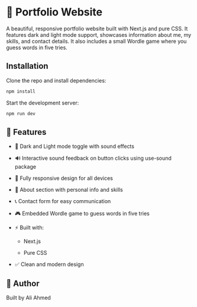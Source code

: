 # 💼 Portfolio Website

A beautiful, responsive portfolio website built with Next.js and pure CSS. It features dark and light mode support, showcases information about me, my skills, and contact details. It also includes a small Wordle game where you guess words in five tries.


## Installation

Clone the repo and install dependencies:

```bash
npm install
```

Start the development server:

```bash
npm run dev
```

## 🚀 Features

- 🎨 Dark and Light mode toggle with sound effects

- 🔊 Interactive sound feedback on button clicks using use-sound package

- 📱 Fully responsive design for all devices

- 👤 About section with personal info and skills

- 📞 Contact form for easy communication

- 🎮 Embedded Wordle game to guess words in five tries

- ⚡ Built with:

   - Next.js

   - Pure CSS

- ✅ Clean and modern design

## 👤 Author

Built by Ali Ahmed
